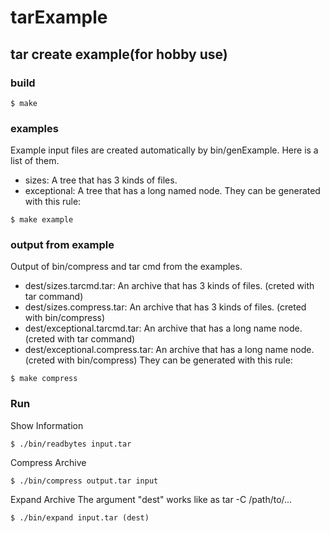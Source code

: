 # tarExample
## tar create example(for hobby use)
### build
```
$ make
```

### examples
Example input files are created automatically by bin/genExample. Here is a list of them.
- sizes: A tree that has 3 kinds of files.
- exceptional: A tree that has a long named node.
They can be generated with this rule:
```
$ make example
```
### output from example
Output of bin/compress and tar cmd from the examples.
- dest/sizes.tarcmd.tar: An archive that has 3 kinds of files. (creted with tar command)
- dest/sizes.compress.tar: An archive that has 3 kinds of files. (creted with bin/compress)
- dest/exceptional.tarcmd.tar: An archive that has a long name node. (creted with tar command)
- dest/exceptional.compress.tar: An archive that has a long name node. (creted with bin/compress)
They can be generated with this rule:
```
$ make compress
```

### Run
Show Information
```
$ ./bin/readbytes input.tar
```
Compress Archive
```
$ ./bin/compress output.tar input
```
Expand Archive
The argument "dest" works like as tar -C /path/to/...
```
$ ./bin/expand input.tar (dest)
```
